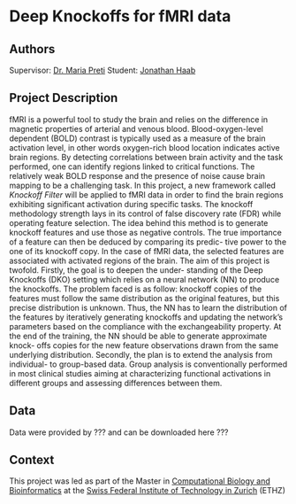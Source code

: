 # Deep Knockoffs for fMRI data

## Authors
Supervisor: [Dr. Maria Preti](https://miplab.epfl.ch/index.php/people/preti)
Student: [Jonathan Haab](https://www.linkedin.com/in/jonathan-haab/)

## Project Description
fMRI is a powerful tool to study the brain and relies on the difference in magnetic properties of arterial and venous blood. Blood-oxygen-level dependent (BOLD) contrast is typically used as a measure of the brain activation level, in other words oxygen-rich blood location indicates active brain regions. By detecting correlations between brain activity and the task performed, one can identify regions linked to critical functions. The relatively weak BOLD response and the presence of noise cause brain mapping to be a challenging task.
In this project, a new framework called _Knockoff Filter_ will be applied to fMRI data in order to find the brain regions exhibiting significant activation during specific tasks. The knockoff methodology strength lays in its control of false discovery rate (FDR) while operating feature selection. The idea behind this method is to generate knockoff features and use those as negative controls. The true importance of a feature can then be deduced by comparing its predic- tive power to the one of its knockoff copy. In the case of fMRI data, the selected features are associated with activated regions of the brain.
The aim of this project is twofold. Firstly, the goal is to deepen the under- standing of the Deep Knockoffs (DKO) setting which relies on a neural network (NN) to produce the knockoffs. The problem faced is as follow: knockoff copies of the features must follow the same distribution as the original features, but this precise distribution is unknown. Thus, the NN has to learn the distribution of the features by iteratively generating knockoffs and updating the network’s parameters based on the compliance with the exchangeability property. At the end of the training, the NN should be able to generate approximate knock- offs copies for the new feature observations drawn from the same underlying distribution. Secondly, the plan is to extend the analysis from individual- to group-based data. Group analysis is conventionally performed in most clinical studies aiming at characterizing functional activations in different groups and assessing differences between them.

## Data
Data were provided by ??? and can be downloaded here ???

## Context
This project was led as part of the Master in [Computational Biology and Bioinformatics](https://cbb.ethz.ch/) at the [Swiss Federal Institute of Technology in Zurich](https://ethz.ch/en.html) (ETHZ)